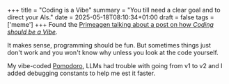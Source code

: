 +++
title = "Coding is a Vibe"
summary = "You till need a clear goal and to direct your AIs."
date = 2025-05-18T08:10:34+01:00
draft = false
tags = ['meme']
+++
Found the [Primeagen talking about a post on how *Coding should be a Vibe*](https://www.youtube.com/watch?v=sfT6sMkj6Ow).

It makes sense, programming should be fun. But sometimes things just don't work and you won't know why unless you look at the code yourself.

My vibe-coded [Pomodoro](https://github.com/hyperagon/pomodoro), LLMs had trouble with going from v1 to v2 and I added debugging constants to help me est it faster.
